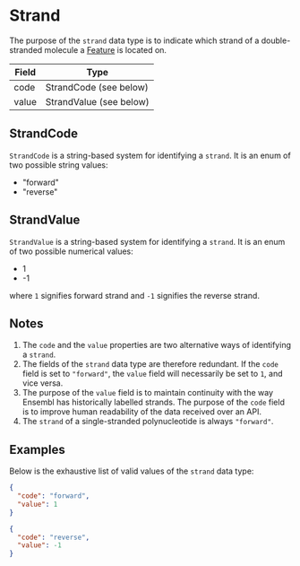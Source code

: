# Strand
The purpose of the `strand` data type is to indicate which strand of a double-stranded molecule a [Feature](./feature.md) is located on.

| Field   | Type                   |
|---------|------------------------|
| code    | StrandCode (see below) |
| value   | StrandValue (see below)|

## StrandCode
`StrandCode` is a string-based system for identifying a `strand`. It is an enum of two possible string values:

- "forward"
- "reverse"

## StrandValue
`StrandValue` is a string-based system for identifying a `strand`. It is an enum of two possible numerical values:

- 1
- -1

where `1` signifies forward strand and `-1` signifies the reverse strand.

## Notes
1. The `code` and the `value` properties are two alternative ways of identifying a `strand`.
2. The fields of the `strand` data type are therefore redundant. If the `code` field is set to `"forward"`, the `value` field will necessarily be set to `1`, and vice versa.
3. The purpose of the `value` field is to maintain continuity with the way Ensembl has historically labelled strands. The purpose of the `code` field is to improve human readability of the data received over an API.
4. The `strand` of a single-stranded polynucleotide is always `"forward"`.

## Examples
Below is the exhaustive list of valid values of the `strand` data type:

```json
{
  "code": "forward",
  "value": 1
}
```

```json
{
  "code": "reverse",
  "value": -1
}
```
